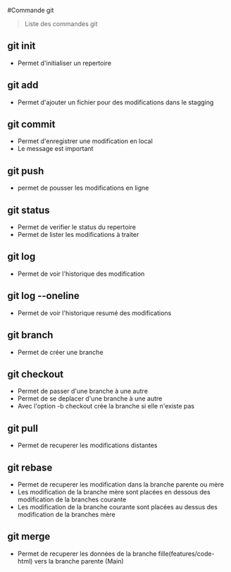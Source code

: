 #Commande git
>Liste des commandes git
## git init
- Permet d'initialiser un repertoire
## git add
- Permet d'ajouter un fichier pour des modifications dans le stagging

## git commit
- Permet d'enregistrer une modification en local
- Le message est important

## git push
- permet de pousser les modifications en ligne

## git status
- Permet de verifier le status du repertoire
- Permet de lister les modifications à traiter

## git log
- Permet de voir l'historique des modification

## git log --oneline
- Permet de voir l'historique resumé des modifications

## git branch
- Permet de créer une branche

## git checkout
- Permet de passer d'une branche à une autre
- Permet de se deplacer d'une branche à une autre
- Avec l'option -b checkout crée la branche si elle n'existe pas

## git pull
- Permet de recuperer les modifications distantes

## git rebase
- Permet de recuperer les modification dans la branche parente ou mère
- Les modification de la branche mère sont placées en dessous des modification de la branches courante
- Les modification de la branche courante sont placées au dessus des modification de la branches mère

## git merge
- Permet de recuperer les données de la branche fille(features/code-html) vers la branche parente (Main)